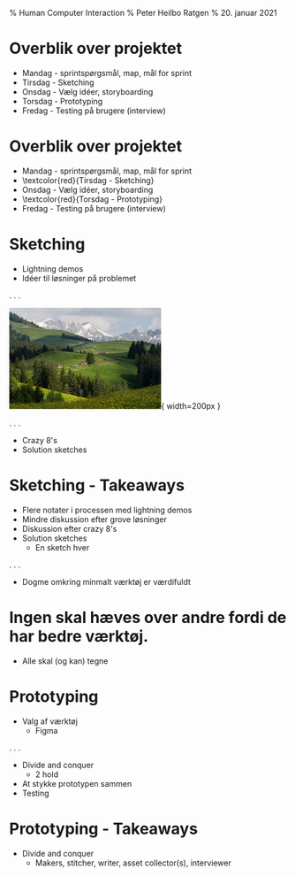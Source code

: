 % Human Computer Interaction
% Peter Heilbo Ratgen
% 20. januar 2021

# Overblik over projektet
  - Mandag - sprintspørgsmål, map, mål for sprint 
  - Tirsdag - Sketching
  - Onsdag - Vælg idéer, storyboarding
  - Torsdag - Prototyping
  - Fredag - Testing på brugere (interview)

# Overblik over projektet
  - Mandag - sprintspørgsmål, map, mål for sprint 
  - \textcolor{red}{Tirsdag - Sketching}
  - Onsdag - Vælg idéer, storyboarding
  - \textcolor{red}{Torsdag - Prototyping}
  - Fredag - Testing på brugere (interview)

# Sketching 
  - Lightning demos
  - Idéer til løsninger på problemet

. . .

  ![Sketch fra andet stadie](./index.jpg){  width=200px }

. . . 

  - Crazy 8's
  - Solution sketches

# Sketching - Takeaways
  - Flere notater i processen med lightning demos
  - Mindre diskussion efter grove løsninger
  - Diskussion efter crazy 8's
  - Solution sketches
    - En sketch hver

. . .

  - Dogme omkring minmalt værktøj er værdifuldt
  # Ingen skal hæves over andre fordi de har bedre værktøj.
  - Alle skal (og kan) tegne
      
# Prototyping
  - Valg af værktøj
    - Figma

  . . .

  - Divide and conquer
    - 2 hold
  - At stykke prototypen sammen
  - Testing

# Prototyping - Takeaways
  - Divide and conquer
    - Makers, stitcher, writer, asset collector(s), interviewer
